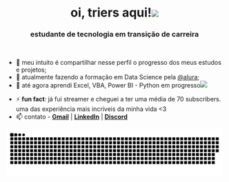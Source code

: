 
<h1 align="center"> oi, triers aqui!<img src="https://i.imgur.com/98RB9YG.gif" height="60px" weight="60px"></h1>

<h3 align="center">estudante de tecnologia em transição de carreira</h3>


<p><br>
  </p>


- 🧩 meu intuito é compartilhar nesse perfil o progresso dos meus estudos e projetos;
- 🌱 atualmente fazendo a formação em Data Science pela [@alura](https://www.alura.com.br/);
- 🌳 até agora aprendi Excel, VBA, Power BI - Python em progresso<img src="https://i.imgur.com/huGGhYu.gif">
<!--
- 💻 desenvolvi alguns projetos em PBI | [AluraPets]() | [ClubeDoLivro](https://app.powerbi.com/view?r=eyJrIjoiMDI0NDA2ZmMtYWIxNS00ZDEzLWJhZjEtMjVmNjNhNDg1MWEzIiwidCI6IjM4ZDFjMDcxLTYxZjUtNDY4NC1iOWYxLWEyNjZkOWRjNDM2YSJ9) | 
-->
- ⚡ **fun fact**: já fui streamer e cheguei a ter uma média de 70 subscribers. uma das experiência mais incríveis da minha vida <3
- 📫 contato - [**Gmail**](mailto:luisatriers@gmail.com) | [**LinkedIn**](https://www.linkedin.com/in/luisatriers/) | [**Discord**](https://discord.com/users/181154280798027777)
<!--
-->

<img src="https://github.com/luisatriers/luisatriers/blob/main/github-user-contribution.svg">
